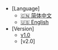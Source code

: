 <!-- _navbar.md -->

* [Language]
    * [:cn: 简体中文](/)
    * [:us: English](/en-us/)
* [Version]
    * [v1.0](/en-us/v1/)
    * [v2.0]